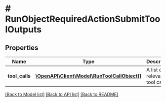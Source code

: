 # # RunObjectRequiredActionSubmitToolOutputs

## Properties

Name | Type | Description | Notes
------------ | ------------- | ------------- | -------------
**tool_calls** | [**\OpenAPI\Client\Model\RunToolCallObject[]**](RunToolCallObject.md) | A list of the relevant tool calls. |

[[Back to Model list]](../../README.md#models) [[Back to API list]](../../README.md#endpoints) [[Back to README]](../../README.md)
